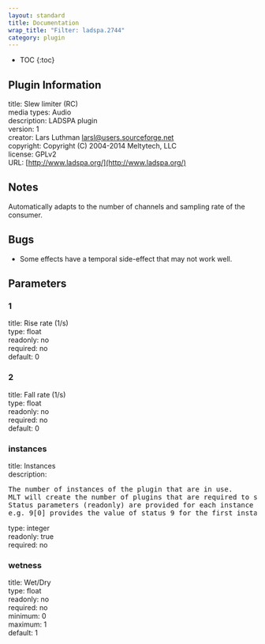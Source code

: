 ```yaml
---
layout: standard
title: Documentation
wrap_title: "Filter: ladspa.2744"
category: plugin
---
```

* TOC
{:toc}

## Plugin Information

title: Slew limiter (RC)  
media types:
Audio  
description: LADSPA plugin  
version: 1  
creator: Lars Luthman <larsl@users.sourceforge.net>  
copyright: Copyright (C) 2004-2014 Meltytech, LLC  
license: GPLv2  
URL: [http://www.ladspa.org/](http://www.ladspa.org/)  

## Notes

Automatically adapts to the number of channels and sampling rate of the consumer.

## Bugs

* Some effects have a temporal side-effect that may not work well.


## Parameters

### 1

title: Rise rate (1/s)    
type: float  
readonly: no  
required: no  
default: 0  

### 2

title: Fall rate (1/s)    
type: float  
readonly: no  
required: no  
default: 0  

### instances

title: Instances    
description:
<pre>
The number of instances of the plugin that are in use.
MLT will create the number of plugins that are required to support the number of audio channels.
Status parameters (readonly) are provided for each instance and are accessed by specifying the instance number after the identifier (starting at zero).
e.g. 9[0] provides the value of status 9 for the first instance.
</pre>
type: integer  
readonly: true  
required: no  

### wetness

title: Wet/Dry    
type: float  
readonly: no  
required: no  
minimum: 0  
maximum: 1  
default: 1  

